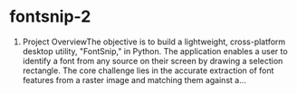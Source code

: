 # fontsnip-2
1. Project OverviewThe objective is to build a lightweight, cross-platform desktop utility, "FontSnip," in Python. The application enables a user to identify a font from any source on their screen by drawing a selection rectangle. The core challenge lies in the accurate extraction of font features from a raster image and matching them against a...
